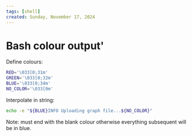 ```yaml
---
tags: [shell]
created: Sunday, November 17, 2024
---
```


# Bash colour output'

Define colours:

```sh
RED='\033[0;31m'
GREEN='\033[0;32m'
BLUE='\033[0;34m'
NO_COLOR='\033[0m'
```

Interpolate in string:

```sh
echo -e "${BLUE}INFO Uploading graph file...${NO_COLOR}"
```

Note: must end with the blank colour otherwise everything subsequent will be in
blue.
